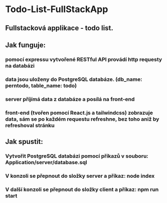 # Todo-List-FullStackApp
## Fullstacková applikace - todo list. 

## Jak funguje:
### pomocí expressu vytvořené RESTful API provádí http requesty na databázi
### data jsou uloženy do PostgreSQL databáze. (db_name: perntodo, table_name: todo)
### server příjímá data z databáze a posílá na front-end
### front-end (tvořen pomocí React.js a tailwindcss) zobrazuje data, sám se po každém requestu refreshne, bez toho aniž by refreshoval stránku

## Jak spustit:
### Vytvořit PostgreSQL databázi pomocí příkazů v souboru: Application/server/database.sql
### V konzoli se přepnout do složky server a příkaz: node index
### V další konzoli se přepnout do složky client a příkaz: npm run start